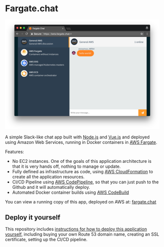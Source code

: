 # Fargate.chat

[![app](./docs/images/running-app.png)](https://fargate.chat)

A simple Slack-like chat app built with [Node.js](https://nodejs.org/en/) and [Vue.js](https://vuejs.org/) and deployed using Amazon Web Services, running in Docker containers in [AWS Fargate](https://aws.amazon.com/fargate/).

Features:

- No EC2 instances. One of the goals of this application architecture is that it is very hands off, nothing to manage or update.
- Fully defined as infrastructure as code, using [AWS CloudFormation](https://aws.amazon.com/cloudformation/) to create all the application resources.
- CI/CD Pipeline using [AWS CodePipeline](https://aws.amazon.com/codepipeline/), so that you can just push to the Github and it will automatically deploy.
- Automated Docker container builds using [AWS CodeBuild](https://aws.amazon.com/codebuild/)

You can view a running copy of this app, deployed on AWS at: [fargate.chat](https://fargate.chat)

## Deploy it yourself

This repository includes [instructions for how to deploy this application yourself](./docs/deploy.md), including buying your own Route 53 domain name, creating an SSL certificate, setting up the CI/CD pipeline.
